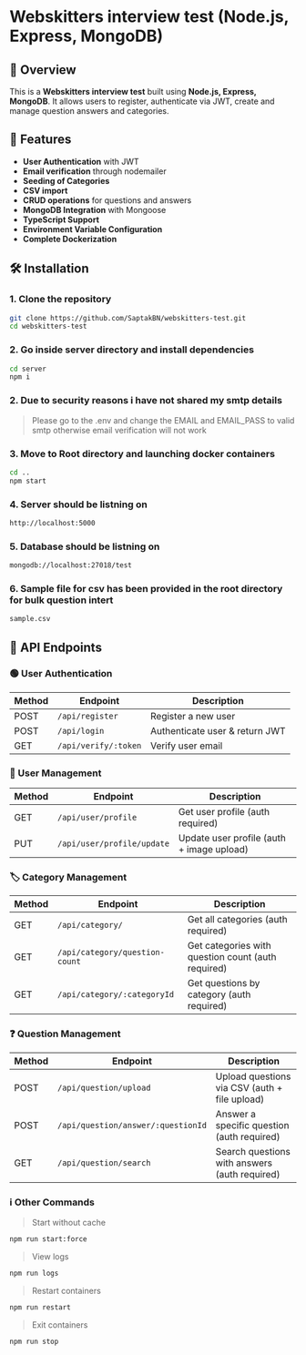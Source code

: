 # Webskitters interview test (Node.js, Express, MongoDB)

## 📌 Overview

This is a **Webskitters interview test** built using **Node.js, Express, MongoDB**. It allows users to register, authenticate via JWT, create and manage question answers and categories.

## 🚀 Features

- **User Authentication** with JWT
- **Email verification** through nodemailer
- **Seeding of Categories**
- **CSV import**
- **CRUD operations** for questions and answers
- **MongoDB Integration** with Mongoose
- **TypeScript Support**
- **Environment Variable Configuration**
- **Complete Dockerization**

## 🛠️ Installation

### 1. Clone the repository

```sh
git clone https://github.com/SaptakBN/webskitters-test.git
cd webskitters-test
```

### 2. Go inside server directory and install dependencies

```sh
cd server
npm i
```

### 2. Due to security reasons i have not shared my smtp details

> Please go to the .env and change the EMAIL and EMAIL_PASS to valid smtp otherwise email verification will not work

### 3. Move to Root directory and launching docker containers

```sh
cd ..
npm start
```

### 4. Server should be listning on

```sh
http://localhost:5000
```

### 5. Database should be listning on

```sh
mongodb://localhost:27018/test
```

### 6. Sample file for csv has been provided in the root directory for bulk question intert

```sh
sample.csv
```

## 📌 API Endpoints

### 🟢 User Authentication

| Method | Endpoint             | Description                    |
| ------ | -------------------- | ------------------------------ |
| POST   | `/api/register`      | Register a new user            |
| POST   | `/api/login`         | Authenticate user & return JWT |
| GET    | `/api/verify/:token` | Verify user email              |

### 👤 User Management

| Method | Endpoint                   | Description                               |
| ------ | -------------------------- | ----------------------------------------- |
| GET    | `/api/user/profile`        | Get user profile (auth required)          |
| PUT    | `/api/user/profile/update` | Update user profile (auth + image upload) |

### 🏷️ Category Management

| Method | Endpoint                       | Description                                        |
| ------ | ------------------------------ | -------------------------------------------------- |
| GET    | `/api/category/`               | Get all categories (auth required)                 |
| GET    | `/api/category/question-count` | Get categories with question count (auth required) |
| GET    | `/api/category/:categoryId`    | Get questions by category (auth required)          |

### ❓ Question Management

| Method | Endpoint                           | Description                                   |
| ------ | ---------------------------------- | --------------------------------------------- |
| POST   | `/api/question/upload`             | Upload questions via CSV (auth + file upload) |
| POST   | `/api/question/answer/:questionId` | Answer a specific question (auth required)    |
| GET    | `/api/question/search`             | Search questions with answers (auth required) |

### ℹ️ Other Commands

> Start without cache

```sh
npm run start:force
```

> View logs

```sh
npm run logs
```

> Restart containers

```sh
npm run restart
```

> Exit containers

```sh
npm run stop
```
